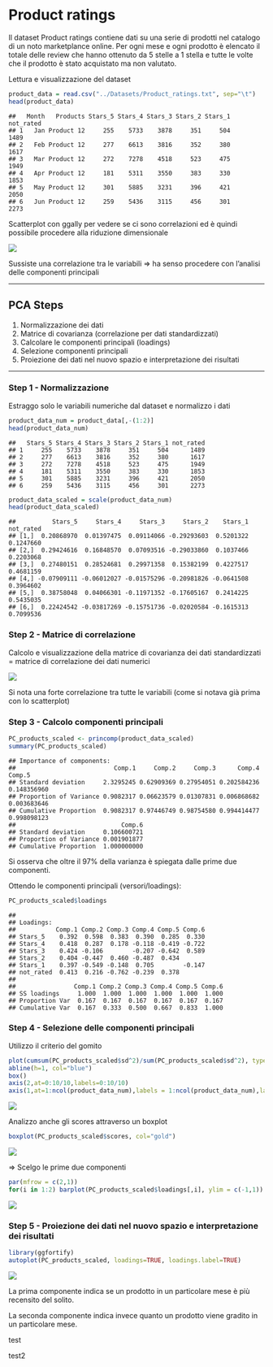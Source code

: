Product ratings
================

Il dataset Product ratings contiene dati su una serie di prodotti nel
catalogo di un noto marketplance online. Per ogni mese e ogni prodotto è
elencato il totale delle review che hanno ottenuto da 5 stelle a 1
stella e tutte le volte che il prodotto è stato acquistato ma non
valutato.

Lettura e visualizzazione del dataset

``` r
product_data = read.csv("../Datasets/Product_ratings.txt", sep="\t")
head(product_data)
```

    ##   Month   Products Stars_5 Stars_4 Stars_3 Stars_2 Stars_1 not_rated
    ## 1   Jan Product 12     255    5733    3878     351     504      1489
    ## 2   Feb Product 12     277    6613    3816     352     380      1617
    ## 3   Mar Product 12     272    7278    4518     523     475      1949
    ## 4   Apr Product 12     181    5311    3550     383     330      1853
    ## 5   May Product 12     301    5885    3231     396     421      2050
    ## 6   Jun Product 12     259    5436    3115     456     301      2273

Scatterplot con ggally per vedere se ci sono correlazioni ed è quindi
possibile procedere alla riduzione dimensionale

![](Product_ratings_files/figure-gfm/unnamed-chunk-2-1.png)<!-- -->

Sussiste una correlazione tra le variabili =\> ha senso procedere con
l’analisi delle componenti principali

------------------------------------------------------------------------

## PCA Steps

1.  Normalizzazione dei dati
2.  Matrice di covarianza (correlazione per dati standardizzati)
3.  Calcolare le componenti principali (loadings)
4.  Selezione componenti principali
5.  Proiezione dei dati nel nuovo spazio e interpretazione dei risultati

------------------------------------------------------------------------

### Step 1 - Normalizzazione

Estraggo solo le variabili numeriche dal dataset e normalizzo i dati

``` r
product_data_num = product_data[,-(1:2)]
head(product_data_num)
```

    ##   Stars_5 Stars_4 Stars_3 Stars_2 Stars_1 not_rated
    ## 1     255    5733    3878     351     504      1489
    ## 2     277    6613    3816     352     380      1617
    ## 3     272    7278    4518     523     475      1949
    ## 4     181    5311    3550     383     330      1853
    ## 5     301    5885    3231     396     421      2050
    ## 6     259    5436    3115     456     301      2273

``` r
product_data_scaled = scale(product_data_num)
head(product_data_scaled)
```

    ##          Stars_5     Stars_4     Stars_3     Stars_2    Stars_1 not_rated
    ## [1,]  0.20868970  0.01397475  0.09114066 -0.29293603  0.5201322 0.1247660
    ## [2,]  0.29424616  0.16848570  0.07093516 -0.29033860  0.1037466 0.2203068
    ## [3,]  0.27480151  0.28524681  0.29971358  0.15382199  0.4227517 0.4681159
    ## [4,] -0.07909111 -0.06012027 -0.01575296 -0.20981826 -0.0641508 0.3964602
    ## [5,]  0.38758048  0.04066301 -0.11971352 -0.17605167  0.2414225 0.5435035
    ## [6,]  0.22424542 -0.03817269 -0.15751736 -0.02020584 -0.1615313 0.7099536

### Step 2 - Matrice di correlazione

Calcolo e visualizzazione della matrice di covarianza dei dati
standardizzati = matrice di correlazione dei dati numerici

![](Product_ratings_files/figure-gfm/unnamed-chunk-4-1.png)<!-- -->

Si nota una forte correlazione tra tutte le variabili (come si notava
già prima con lo scatterplot)

### Step 3 - Calcolo componenti principali

``` r
PC_products_scaled <- princomp(product_data_scaled)
summary(PC_products_scaled)
```

    ## Importance of components:
    ##                           Comp.1     Comp.2     Comp.3      Comp.4      Comp.5
    ## Standard deviation     2.3295245 0.62909369 0.27954051 0.202584236 0.148356960
    ## Proportion of Variance 0.9082317 0.06623579 0.01307831 0.006868682 0.003683646
    ## Cumulative Proportion  0.9082317 0.97446749 0.98754580 0.994414477 0.998098123
    ##                             Comp.6
    ## Standard deviation     0.106600721
    ## Proportion of Variance 0.001901877
    ## Cumulative Proportion  1.000000000

Si osserva che oltre il 97% della varianza è spiegata dalle prime due
componenti.

Ottendo le componenti principali (versori/loadings):

``` r
PC_products_scaled$loadings
```

    ## 
    ## Loadings:
    ##           Comp.1 Comp.2 Comp.3 Comp.4 Comp.5 Comp.6
    ## Stars_5    0.392  0.598  0.383  0.390  0.285  0.330
    ## Stars_4    0.418  0.287  0.178 -0.118 -0.419 -0.722
    ## Stars_3    0.424 -0.106        -0.207 -0.642  0.589
    ## Stars_2    0.404 -0.447  0.460 -0.487  0.434       
    ## Stars_1    0.397 -0.549 -0.148  0.705        -0.147
    ## not_rated  0.413  0.216 -0.762 -0.239  0.378       
    ## 
    ##                Comp.1 Comp.2 Comp.3 Comp.4 Comp.5 Comp.6
    ## SS loadings     1.000  1.000  1.000  1.000  1.000  1.000
    ## Proportion Var  0.167  0.167  0.167  0.167  0.167  0.167
    ## Cumulative Var  0.167  0.333  0.500  0.667  0.833  1.000

### Step 4 - Selezione delle componenti principali

Utilizzo il criterio del gomito

``` r
plot(cumsum(PC_products_scaled$sd^2)/sum(PC_products_scaled$sd^2), type="b", axes =F, xlab="numero di componenti", ylab="contributo alla varianza totale", ylim=c(0,1))
abline(h=1, col="blue")
box()
axis(2,at=0:10/10,labels=0:10/10)
axis(1,at=1:ncol(product_data_num),labels = 1:ncol(product_data_num),las=2)
```

![](Product_ratings_files/figure-gfm/unnamed-chunk-7-1.png)<!-- -->

Analizzo anche gli scores attraverso un boxplot

``` r
boxplot(PC_products_scaled$scores, col="gold")
```

![](Product_ratings_files/figure-gfm/unnamed-chunk-8-1.png)<!-- -->

=\> Scelgo le prime due componenti

``` r
par(mfrow = c(2,1))
for(i in 1:2) barplot(PC_products_scaled$loadings[,i], ylim = c(-1,1))
```

![](Product_ratings_files/figure-gfm/unnamed-chunk-9-1.png)<!-- -->

### Step 5 - Proiezione dei dati nel nuovo spazio e interpretazione dei risultati

``` r
library(ggfortify)
autoplot(PC_products_scaled, loadings=TRUE, loadings.label=TRUE)
```

![](Product_ratings_files/figure-gfm/unnamed-chunk-10-1.png)<!-- -->

La prima componente indica se un prodotto in un particolare mese è più
recensito del solito.

La seconda componente indica invece quanto un prodotto viene gradito in
un particolare mese.

test

test2
